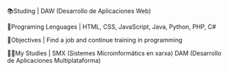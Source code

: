 📚Studing | DAW (Desarrollo de Aplicaciones Web)



🧠Programing Lenguages | HTML, CSS, JavaScript, Java, Python, PHP, C#



🎯Objectives | Find a job and continue training in programming



🐱‍🏍My Studies | SMX (Sistemes Microinformátics en xarxa)
                DAM (Desarrollo de Aplicaciones Multiplataforma)



                
